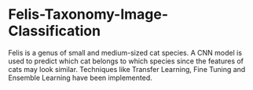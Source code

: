 # Felis-Taxonomy-Image-Classification
Felis is a genus of small and medium-sized cat species. A CNN model is used to predict which cat belongs to which species since the features of cats may look similar. Techniques like Transfer Learning, Fine Tuning and Ensemble Learning have been implemented.
